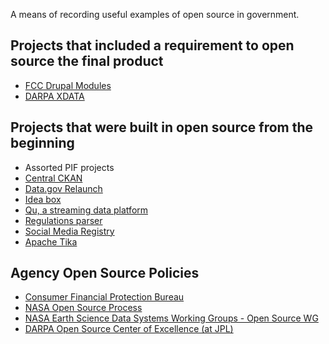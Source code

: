 A means of recording useful examples of open source in government.  

## Projects that included a requirement to open source the final product
* [FCC Drupal Modules](http://www.fcc.gov/developers#opensource)
* [DARPA XDATA](http://www.darpa.mil/OpenCatalog/XDATA.html)

## Projects that were built in open source from the beginning
* Assorted PIF projects
* [Central CKAN](https://github.com/GSA/enterprise-data-inventory)
* [Data.gov Relaunch](https://github.com/GSA/data.gov)
* [Idea box](https://github.com/cfpb/idea-box)
* [Qu, a streaming data platform](https://github.com/cfpb/qu)
* [Regulations parser](https://github.com/cfpb/regulations-parser)
* [Social Media Registry](https://github.com/GSA/ringsail)
* [Apache Tika](http://tika.apache.org/)

## Agency Open Source Policies
* [Consumer Financial Protection Bureau](http://www.consumerfinance.gov/developers/sourcecodepolicy/)
* [NASA Open Source Process](http://wiki.esipfed.org/images/8/84/NASA-OSS-process.png)
* [NASA Earth Science Data Systems Working Groups - Open Source WG](https://wiki.earthdata.nasa.gov/pages/viewpage.action?pageId=31162482)
* [DARPA Open Source Center of Excellence (at JPL)](http://scienceandtechnology.jpl.nasa.gov/newsandevents/newsdetails/?NewsID=2443)
